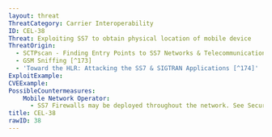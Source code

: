```yaml
---
layout: threat
ThreatCategory: Carrier Interoperability
ID: CEL-38
Threat: Exploiting SS7 to obtain physical location of mobile device
ThreatOrigin:
  - SCTPscan - Finding Entry Points to SS7 Networks & Telecommunication Backbones [^172]
  - GSM Sniffing [^173]
  - 'Toward the HLR: Attacking the SS7 & SIGTRAN Applications [^174]'
ExploitExample:
CVEExample:
PossibleCountermeasures:
    Mobile Network Operator:
      - SS7 Firewalls may be deployed throughout the network. See Securing SS7 Telecommunications Networks [^191]
title: CEL-38
rawID: 38
---
```

